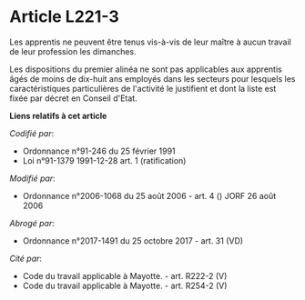 # Article L221-3

Les apprentis ne peuvent être tenus vis-à-vis de leur maître à aucun travail de leur profession les dimanches.

Les dispositions du premier alinéa ne sont pas applicables aux apprentis âgés de moins de dix-huit ans employés dans les
secteurs pour lesquels les caractéristiques particulières de l'activité le justifient et dont la liste est fixée par décret
en Conseil d'Etat.

**Liens relatifs à cet article**

_Codifié par_:

  - Ordonnance n°91-246 du 25 février 1991
  - Loi n°91-1379 1991-12-28 art. 1 (ratification)

_Modifié par_:

  - Ordonnance n°2006-1068 du 25 août 2006 - art. 4 () JORF 26 août 2006

_Abrogé par_:

  - Ordonnance n°2017-1491 du 25 octobre 2017 - art. 31 (VD)

_Cité par_:

  - Code du travail applicable à Mayotte. - art. R222-2 (V)
  - Code du travail applicable à Mayotte. - art. R254-2 (V)

